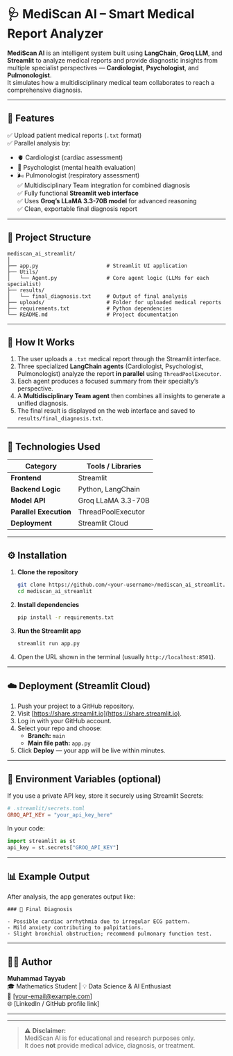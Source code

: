 # 🩺 MediScan AI – Smart Medical Report Analyzer

**MediScan AI** is an intelligent system built using **LangChain**, **Groq LLM**, and **Streamlit** to analyze medical reports and provide diagnostic insights from multiple specialist perspectives — **Cardiologist**, **Psychologist**, and **Pulmonologist**.  
It simulates how a multidisciplinary medical team collaborates to reach a comprehensive diagnosis.

---

## 🚀 Features

✅ Upload patient medical reports (`.txt` format)  
✅ Parallel analysis by:
- 🫀 Cardiologist (cardiac assessment)
- 🧠 Psychologist (mental health evaluation)
- 🌬️ Pulmonologist (respiratory assessment)  
✅ Multidisciplinary Team integration for combined diagnosis  
✅ Fully functional **Streamlit web interface**  
✅ Uses **Groq’s LLaMA 3.3-70B model** for advanced reasoning  
✅ Clean, exportable final diagnosis report  

---

## 🧩 Project Structure

```
mediscan_ai_streamlit/
│
├── app.py                      # Streamlit UI application
├── Utils/
│   └── Agent.py                # Core agent logic (LLMs for each specialist)
├── results/
│   └── final_diagnosis.txt     # Output of final analysis
├── uploads/                    # Folder for uploaded medical reports
├── requirements.txt            # Python dependencies
└── README.md                   # Project documentation
```

---

## 🧠 How It Works

1. The user uploads a `.txt` medical report through the Streamlit interface.  
2. Three specialized **LangChain agents** (Cardiologist, Psychologist, Pulmonologist) analyze the report **in parallel** using `ThreadPoolExecutor`.  
3. Each agent produces a focused summary from their specialty’s perspective.  
4. A **Multidisciplinary Team agent** then combines all insights to generate a unified diagnosis.  
5. The final result is displayed on the web interface and saved to `results/final_diagnosis.txt`.

---

## 🧰 Technologies Used

| Category | Tools / Libraries |
|-----------|-------------------|
| **Frontend** | Streamlit |
| **Backend Logic** | Python, LangChain |
| **Model API** | Groq LLaMA 3.3-70B |
| **Parallel Execution** | ThreadPoolExecutor |
| **Deployment** | Streamlit Cloud |

---

## ⚙️ Installation

1. **Clone the repository**
   ```bash
   git clone https://github.com/<your-username>/mediscan_ai_streamlit.git
   cd mediscan_ai_streamlit
   ```

2. **Install dependencies**
   ```bash
   pip install -r requirements.txt
   ```

3. **Run the Streamlit app**
   ```bash
   streamlit run app.py
   ```

4. Open the URL shown in the terminal (usually `http://localhost:8501`).

---

## ☁️ Deployment (Streamlit Cloud)

1. Push your project to a GitHub repository.  
2. Visit [https://share.streamlit.io](https://share.streamlit.io).  
3. Log in with your GitHub account.  
4. Select your repo and choose:
   - **Branch:** `main`
   - **Main file path:** `app.py`  
5. Click **Deploy** — your app will be live within minutes.

---

## 🔑 Environment Variables (optional)

If you use a private API key, store it securely using Streamlit Secrets:

```toml
# .streamlit/secrets.toml
GROQ_API_KEY = "your_api_key_here"
```

In your code:
```python
import streamlit as st
api_key = st.secrets["GROQ_API_KEY"]
```

---

## 📊 Example Output

After analysis, the app generates output like:

```
### 🧾 Final Diagnosis

- Possible cardiac arrhythmia due to irregular ECG pattern.
- Mild anxiety contributing to palpitations.
- Slight bronchial obstruction; recommend pulmonary function test.
```

---

## 🧑‍💻 Author

**Muhammad Tayyab**  
🎓 Mathematics Student | 💡 Data Science & AI Enthusiast  
📧 [your-email@example.com]  
🌐 [LinkedIn / GitHub profile link]

---



---

> ⚠️ **Disclaimer:**  
> MediScan AI is for educational and research purposes only.  
> It does **not** provide medical advice, diagnosis, or treatment.
